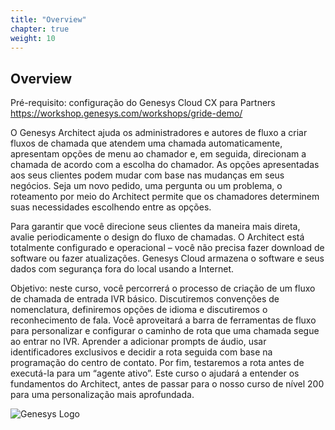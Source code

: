```yaml
---
title: "Overview"
chapter: true
weight: 10
---
```


## Overview

Pré-requisito: configuração do Genesys Cloud CX para Partners https://workshop.genesys.com/workshops/gride-demo/

O Genesys Architect ajuda os administradores e autores de fluxo a criar fluxos de chamada que atendem uma chamada automaticamente, apresentam opções de menu ao chamador e, em seguida, direcionam a chamada de acordo com a escolha do chamador. As opções apresentadas aos seus clientes podem mudar com base nas mudanças em seus negócios. Seja um novo pedido, uma pergunta ou um problema, o roteamento por meio do Architect permite que os chamadores determinem suas necessidades escolhendo entre as opções.

Para garantir que você direcione seus clientes da maneira mais direta, avalie periodicamente o design do fluxo de chamadas. O Architect está totalmente configurado e operacional – você não precisa fazer download de software ou fazer atualizações. Genesys Cloud armazena o software e seus dados com segurança fora do local usando a Internet.

Objetivo: neste curso, você percorrerá o processo de criação de um fluxo de chamada de entrada IVR básico. Discutiremos convenções de nomenclatura, definiremos opções de idioma e discutiremos o reconhecimento de fala. Você aproveitará a barra de ferramentas de fluxo para personalizar e configurar o caminho de rota que uma chamada segue ao entrar no IVR. Aprender a adicionar prompts de áudio, usar identificadores exclusivos e decidir a rota seguida com base na programação do centro de contato. Por fim, testaremos a rota antes de executá-la para um “agente ativo”. Este curso o ajudará a entender os fundamentos do Architect, antes de passar para o nosso curso de nível 200 para uma personalização mais aprofundada. 

![Genesys Logo](/images/Architect101.jpg)


